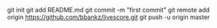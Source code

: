 git init
git add README.md
git commit -m "first commit"
git remote add origin https://github.com/bbankz/livescore.git
git push -u origin master
